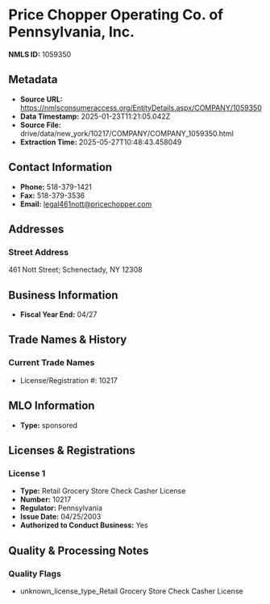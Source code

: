 # Price Chopper Operating Co. of Pennsylvania, Inc.

**NMLS ID:** 1059350

## Metadata
- **Source URL:** https://nmlsconsumeraccess.org/EntityDetails.aspx/COMPANY/1059350
- **Data Timestamp:** 2025-01-23T11:21:05.042Z
- **Source File:** drive/data/new_york/10217/COMPANY/COMPANY_1059350.html
- **Extraction Time:** 2025-05-27T10:48:43.458049

## Contact Information
- **Phone:** 518-379-1421
- **Fax:** 518-379-3536
- **Email:** legal461nott@pricechopper.com

## Addresses
### Street Address
461 Nott Street; Schenectady, NY 12308

## Business Information
- **Fiscal Year End:** 04/27

## Trade Names & History
### Current Trade Names
- License/Registration #: 10217

## MLO Information
- **Type:** sponsored

## Licenses & Registrations

### License 1
- **Type:** Retail Grocery Store Check Casher License
- **Number:** 10217
- **Regulator:** Pennsylvania
- **Issue Date:** 04/25/2003
- **Authorized to Conduct Business:** Yes

## Quality & Processing Notes
### Quality Flags
- unknown_license_type_Retail Grocery Store Check Casher License
